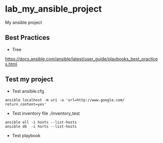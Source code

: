 # lab_my_ansible_project

My ansible project

## Best Practices

* Tree

https://docs.ansible.com/ansible/latest/user_guide/playbooks_best_practices.html

## Test my project


* Test ansible.cfg

```
ansible localhost -m uri -a 'url=http://www.google.com/ return_content=yes'
```

* Test inventory file ./inventory_test

``` shell
ansible all -i hosts --list-hosts 
ansible db  -i horts --list-hosts
```

* Test playbook


